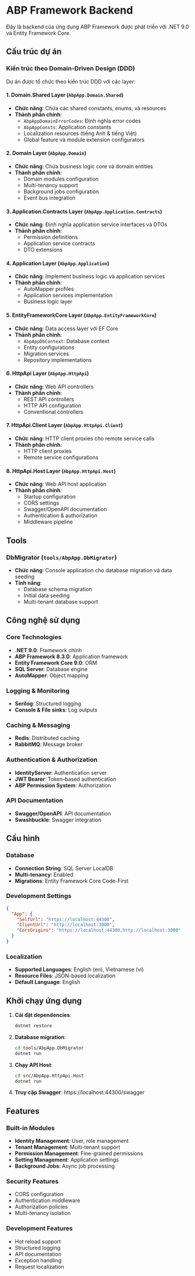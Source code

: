 # ABP Framework Backend

Đây là backend của ứng dụng ABP Framework được phát triển với .NET 9.0 và Entity Framework Core.

## Cấu trúc dự án

### Kiến trúc theo Domain-Driven Design (DDD)

Dự án được tổ chức theo kiến trúc DDD với các layer:

#### 1. Domain.Shared Layer (`AbpApp.Domain.Shared`)
- **Chức năng**: Chứa các shared constants, enums, và resources
- **Thành phần chính**:
  - `AbpAppDomainErrorCodes`: Định nghĩa error codes
  - `AbpAppConsts`: Application constants
  - Localization resources (tiếng Anh & tiếng Việt)
  - Global feature và module extension configurators

#### 2. Domain Layer (`AbpApp.Domain`)
- **Chức năng**: Chứa business logic core và domain entities
- **Thành phần chính**:
  - Domain modules configuration
  - Multi-tenancy support
  - Background jobs configuration
  - Event bus integration

#### 3. Application.Contracts Layer (`AbpApp.Application.Contracts`)
- **Chức năng**: Định nghĩa application service interfaces và DTOs
- **Thành phần chính**:
  - Permission definitions
  - Application service contracts
  - DTO extensions

#### 4. Application Layer (`AbpApp.Application`)
- **Chức năng**: Implement business logic và application services
- **Thành phần chính**:
  - AutoMapper profiles
  - Application services implementation
  - Business logic layer

#### 5. EntityFrameworkCore Layer (`AbpApp.EntityFrameworkCore`)
- **Chức năng**: Data access layer với EF Core
- **Thành phần chính**:
  - `AbpAppDbContext`: Database context
  - Entity configurations
  - Migration services
  - Repository implementations

#### 6. HttpApi Layer (`AbpApp.HttpApi`)
- **Chức năng**: Web API controllers
- **Thành phần chính**:
  - REST API controllers
  - HTTP API configuration
  - Conventional controllers

#### 7. HttpApi.Client Layer (`AbpApp.HttpApi.Client`)
- **Chức năng**: HTTP client proxies cho remote service calls
- **Thành phần chính**:
  - HTTP client proxies
  - Remote service configurations

#### 8. HttpApi.Host Layer (`AbpApp.HttpApi.Host`)
- **Chức năng**: Web API host application
- **Thành phần chính**:
  - Startup configuration
  - CORS settings
  - Swagger/OpenAPI documentation
  - Authentication & authorization
  - Middleware pipeline

## Tools

### DbMigrator (`tools/AbpApp.DbMigrator`)
- **Chức năng**: Console application cho database migration và data seeding
- **Tính năng**:
  - Database schema migration
  - Initial data seeding
  - Multi-tenant database support

## Công nghệ sử dụng

### Core Technologies
- **.NET 9.0**: Framework chính
- **ABP Framework 8.3.0**: Application framework
- **Entity Framework Core 9.0**: ORM
- **SQL Server**: Database engine
- **AutoMapper**: Object mapping

### Logging & Monitoring
- **Serilog**: Structured logging
- **Console & File sinks**: Log outputs

### Caching & Messaging
- **Redis**: Distributed caching
- **RabbitMQ**: Message broker

### Authentication & Authorization
- **IdentityServer**: Authentication server
- **JWT Bearer**: Token-based authentication
- **ABP Permission System**: Authorization

### API Documentation
- **Swagger/OpenAPI**: API documentation
- **Swashbuckle**: Swagger integration

## Cấu hình

### Database
- **Connection String**: SQL Server LocalDB
- **Multi-tenancy**: Enabled
- **Migrations**: Entity Framework Core Code-First

### Development Settings
```json
{
  "App": {
    "SelfUrl": "https://localhost:44300",
    "ClientUrl": "http://localhost:3000",
    "CorsOrigins": "https://localhost:44300,http://localhost:3000"
  }
}
```

### Localization
- **Supported Languages**: English (en), Vietnamese (vi)
- **Resource Files**: JSON-based localization
- **Default Language**: English

## Khởi chạy ứng dụng

1. **Cài đặt dependencies**: 
   ```bash
   dotnet restore
   ```

2. **Database migration**:
   ```bash
   cd tools/AbpApp.DbMigrator
   dotnet run
   ```

3. **Chạy API Host**:
   ```bash
   cd src/AbpApp.HttpApi.Host
   dotnet run
   ```

4. **Truy cập Swagger**: https://localhost:44300/swagger

## Features

### Built-in Modules
- **Identity Management**: User, role management
- **Tenant Management**: Multi-tenant support
- **Permission Management**: Fine-grained permissions
- **Setting Management**: Application settings
- **Background Jobs**: Async job processing

### Security Features
- CORS configuration
- Authentication middleware
- Authorization policies
- Multi-tenancy isolation

### Development Features
- Hot reload support
- Structured logging
- API documentation
- Exception handling
- Request localization